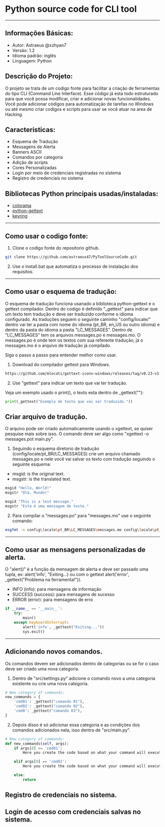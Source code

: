 # Python source code for CLI tool

---

## Informações Básicas:
- Autor: Astraeus @xzhyan7
- Versão: 1.2
- Idioma padrão: inglês
- Linguagem: Python

## Descrição do Projeto:

O projeto se trata de um codigo fonte para facilitar a criação de ferramentas do tipo CLI (Command Line Interface). Esse código já esta todo estruturado para que você possa modificar, criar e adicionar novas  funcionalidades. Você pode adicionar códigos para automatização de tarefas no Windows ou até mesmo criar codigos e scripts para usar se você atuar na area de Hacking.

## Caracteristicas:
- Esquema de Tradução
- Messagens de Alerta
- Banners ASCII
- Comandos por categoria
- Adição de scripts
- Cores Personalizadas
- Login por meio de credenciais registradas no sistema
- Registro de credenciais no sistema

## Bibliotecas Python principais usadas/instaladas:
- [colorama](https://pypi.org/project/colorama/)
- [python-gettext](https://pypi.org/project/python-gettext/)
- [keyring](https://pypi.org/project/keyring/)

---

## Como usar o codigo fonte:

1. Clone o codigo fonte do repositorio github.

```sh
git clone https://github.com/astraeus47/PyToolSourceCode.git
```

2. Use o install.bat que automatiza o processo de instalação dos requisitos.

---

## Como usar o esquema de tradução:

O esquema de tradução funciona usanado a biblioteca python-gettext e o gettext compilador. Dentro do codigo  é definido "_gettext" para indicar que um texto tem tradução e deve ser traduzido conforme o idioma configurado.
As traduções seguem o seguinte caminho "config/locale/" dentro vai ter a pasta com nome do idioma (pt_BR, en_US ou outro idioma) e dentro da pasta do idioma a pasta "LC_MESSAGES". Dentro de "LC_MESSAGES" tem os arquivos messages.po e messages.mo. O messages.po é onde tem os textos com sua referente tradução, já o messages.mo é o arquivo de tradução já compilado.

Siga o passo a passo para entender melhor como usar.

1. Download do compilador gettext para Windows.

```sh
https://github.com/mlocati/gettext-iconv-windows/releases/tag/v0.23-v1.17
```

2. Use "gettext" para indicar um texto que vai ter tradução.

Veja um exemplo usado o print(), o texto esta dentro de _gettext(""):

```python
print(_gettext("Exemplo de texto que vai ser traduzido."))

```

## Criar arquivo de tradução.

O arquivo pode ser criado automaticamente usando o xgettext, se quiser pesquise mais sobre isso. O comando deve ser algo como "xgettext -o messages.pot main.py".

1. Seguindo o esquema diretorio de tradução (config/locale/pt_BR/LC_MESSAGES) crie um arquivo chamado messages.po e nele você vai salvar os texto com tradução seguindo o seguinte esquema:

- msgid: is the original text.
- msgstr: is the translated text.

```sh
msgid "Hello, World!"
msgstr "Olá, Mundo!"

msgid "This is a test message."
msgstr "Esta é uma mensagem de teste."
```

2. Para compilar o "messages.po" para "messages.mo" use o seguinte comando:

```sh
msgfmt -o config\locale\pt_BR\LC_MESSAGES\messages.mo config\locale\pt_BR\LC_MESSAGES\messages.po
```

---

## Como usar as mensagens personalizadas de alerta.

O "alert()" é a função da mensagem de alerta e deve ser passado uma tupla, ex: alert('info', "Exiting...) ou com o gettext alert('error', _gettext("Problema na ferramenta!")).

- INFO (info): para mensagens de informação
- SUCCESS (success): para mensagens de sucesso
- ERROR (error): para mensagens de erro

```python
if __name__ == '__main__':
    try:
        main()
    except KeyboardInterrupt:
        alert('info', _gettext("Exiting..."))
        sys.exit()
```

---

## Adicionando novos comandos.

Os comandos devem ser adicionados dentro de categorias ou se for o caso deve ser criado uma nova categoria.

1. Dentro de "src/settings.py" adicione o comando novo a uma categoria existente ou crie uma nova categoria.

```python
# New category of commands:
new_commands = {
    'cmd01': _gettext("comando 01"),
    'cmd02': _gettext("comando 02"),
    'cmd0': _gettext("comando 03"),
}
```

2. Depois disso é só adicionar essa categoria e as condições dos comandos adicionados nela, isso dentro de "src/main.py".

```python
# New category of commands:
def new_commands(self, args):
    if args[0] == 'cmd01':
        Here you create the code based on what your command will execute.

    elif args[0] == 'cmd02':
        Here you create the code based on what your command will execute.

    else:
        return
```

## Registro de credenciais no sistema.


## Login de acesso com credenciais salvas no sistema.

